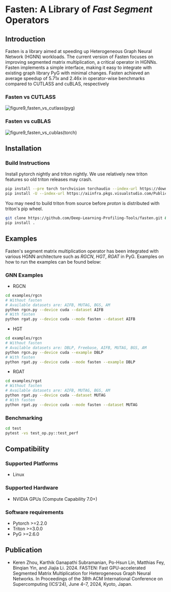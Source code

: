 # Fasten: A Library of *Fast Segment* Operators

## Introduction

Fasten is a library aimed at speeding up Heterogeneous Graph Neural Network (HGNN) workloads.
The current version of Fasten focuses on improving segmented matrix multiplication, a critical operator in HGNNs.
Fasten implements a simple interface, making it easy to integrate with existing graph library PyG with minimal changes.
Fasten achieved an average speedup of 5.71x and 2.46x in operator-wise benchmarks compared to CUTLASS and cuBLAS, respectively

### Fasten vs CUTLASS

![figure9_fasten_vs_cutlass(pyg)](https://github.com/Deep-Learning-Profiling-Tools/fasten/assets/2306281/d88fab7c-a331-4978-9157-08e448afcce5)

### Fasten vs cuBLAS

![figure9_fasten_vs_cublas(torch)](https://github.com/Deep-Learning-Profiling-Tools/fasten/assets/2306281/4f8fbe5f-f8d4-45b2-9f92-ac3f7cb97c28)

## Installation

### Build Instructions

Install pytorch nightly and triton nightly. We use relatively new triton features so old triton releases may crash.

```bash
pip install --pre torch torchvision torchaudio --index-url https://download.pytorch.org/whl/nightly/cu121
pip install -U --index-url https://aiinfra.pkgs.visualstudio.com/PublicPackages/_packaging/Triton-Nightly/pypi/simple/ triton-nightly
```

You may need to build triton from source before *proton* is distributed with triton's pip wheel.

```bash
git clone https://github.com/Deep-Learning-Profiling-Tools/fasten.git && cd fasten
pip install .
```

## Examples

Fasten's segment matrix multiplication operator has been integrated with various HGNN architecture such as *RGCN*, *HGT*, *RGAT* in PyG.
Examples on how to run the examples can be found below:

### GNN Examples

- RGCN

```bash
cd examples/rgcn
# Without fasten
# Available datasets are: AIFB, MUTAG, BGS, AM
python rgcn.py --device cuda --dataset AIFB
# With fasten
python rgat.py --device cuda --mode fasten --dataset AIFB
```

- HGT

```bash
cd examples/rgcn
# Without fasten
# Available datasets are: DBLP, Freebase, AIFB, MUTAG, BGS, AM
python rgcn.py --device cuda --example DBLP
# With fasten
python rgat.py --device cuda --mode fasten --example DBLP
```

- RGAT

```bash
cd examples/rgat
# Without fasten
# Available datasets are: AIFB, MUTAG, BGS, AM
python rgat.py --device cuda --dataset MUTAG
# With fasten
python rgat.py --device cuda --mode fasten --dataset MUTAG
```

### Benchmarking

```bash
cd test
pytest -vs test_op.py::test_perf
```

## Compatibility

### Supported Platforms

- Linux

### Supported Hardware

- NVIDIA GPUs (Compute Capability 7.0+)

### Software requirements

- Pytorch >=2.2.0
- Triton >=3.0.0
- PyG >=2.6.0

## Publication

- Keren Zhou, Karthik Ganapathi Subramanian, Po-Hsun Lin, Matthias Fey, Binqian Yin, and Jiajia Li. 2024.
FASTEN: Fast GPU-accelerated Segmented Matrix Multiplication for Heterogeneous Graph Neural Networks.
In Proceedings of the 38th ACM International Conference on Supercomputing (ICS’24), June 4–7, 2024, Kyoto, Japan.
